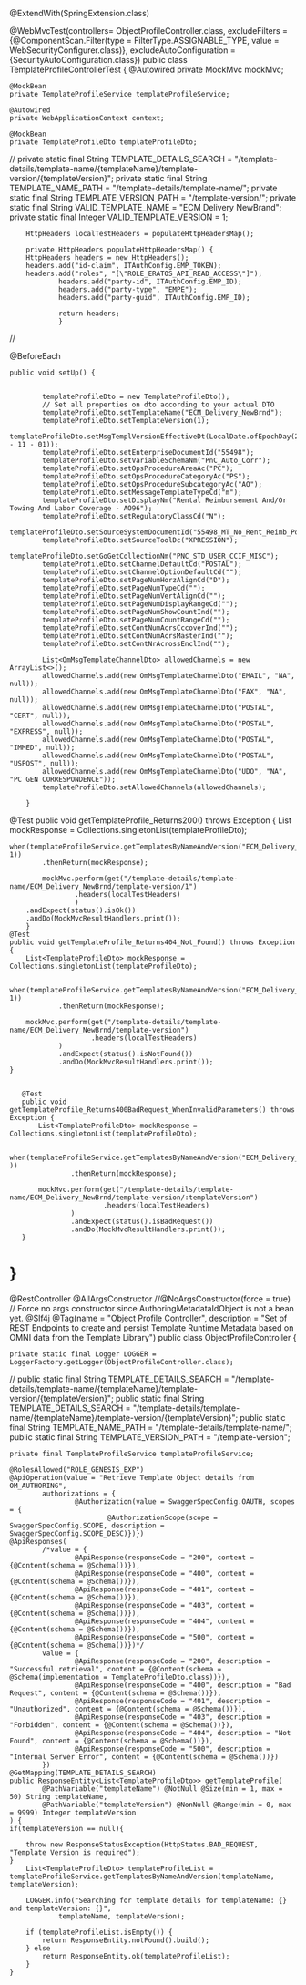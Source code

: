 
@ExtendWith(SpringExtension.class)

@WebMvcTest(controllers= ObjectProfileController.class, excludeFilters = {@ComponentScan.Filter(type = FilterType.ASSIGNABLE_TYPE, value = WebSecurityConfigurer.class)},
       excludeAutoConfiguration = {SecurityAutoConfiguration.class})
        public class TemplateProfileControllerTest {
    @Autowired
    private MockMvc mockMvc;

    @MockBean
    private TemplateProfileService templateProfileService;

    @Autowired
    private WebApplicationContext context;

    @MockBean
    private TemplateProfileDto templateProfileDto;

//    private static final String TEMPLATE_DETAILS_SEARCH = "/template-details/template-name/{templateName}/template-version/{templateVersion}";
        private static final String TEMPLATE_NAME_PATH = "/template-details/template-name/";
        private static final String TEMPLATE_VERSION_PATH = "/template-version/";
        private static final String VALID_TEMPLATE_NAME = "ECM Delivery NewBrand";
        private static final Integer VALID_TEMPLATE_VERSION = 1;

        HttpHeaders localTestHeaders = populateHttpHeadersMap();

        private HttpHeaders populateHttpHeadersMap() {
        HttpHeaders headers = new HttpHeaders();
        headers.add("id-claim", ITAuthConfig.EMP_TOKEN);
        headers.add("roles", "[\"ROLE_ERATOS_API_READ_ACCESS\"]");
                headers.add("party-id", ITAuthConfig.EMP_ID);
                headers.add("party-type", "EMPE");
                headers.add("party-guid", ITAuthConfig.EMP_ID);

                return headers;
                }
//


@BeforeEach


    public void setUp() {


            templateProfileDto = new TemplateProfileDto();
            // Set all properties on dto according to your actual DTO
            templateProfileDto.setTemplateName("ECM_Delivery_NewBrnd");
            templateProfileDto.setTemplateVersion(1);
            templateProfileDto.setMsgTemplVersionEffectiveDt(LocalDate.ofEpochDay(2018 - 11 - 01));
            templateProfileDto.setEnterpriseDocumentId("55498");
            templateProfileDto.setVariableSchemaNm("PnC_Auto_Corr");
            templateProfileDto.setOpsProcedureAreaAc("PC");
            templateProfileDto.setOpsProcedureCategoryAc("PS");
            templateProfileDto.setOpsProcedureSubcategoryAc("AO");
            templateProfileDto.setMessageTemplateTypeCd("m");
            templateProfileDto.setDisplayNm("Rental Reimbursement And/Or Towing And Labor Coverage - AO96");
            templateProfileDto.setRegulatoryClassCd("N");
            templateProfileDto.setSourceSystemDocumentId("55498_MT_No_Rent_Reimb_Pol");
            templateProfileDto.setSourceToolDc("XPRESSION");
            templateProfileDto.setGoGetCollectionNm("PNC_STD_USER_CCIF_MISC");
            templateProfileDto.setChannelDefaultCd("POSTAL");
            templateProfileDto.setChannelOptionDefaultCd("");
            templateProfileDto.setPageNumHorzAlignCd("D");
            templateProfileDto.setPageNumTypeCd("");
            templateProfileDto.setPageNumVertAlignCd("");
            templateProfileDto.setPageNumDisplayRangeCd("");
            templateProfileDto.setPageNumShowCountInd("");
            templateProfileDto.setPageNumCountRangeCd("");
            templateProfileDto.setContNumAcrsCccoverInd("");
            templateProfileDto.setContNumAcrsMasterInd("");
            templateProfileDto.setContNrAcrossEnclInd("");

            List<OmMsgTemplateChannelDto> allowedChannels = new ArrayList<>();
            allowedChannels.add(new OmMsgTemplateChannelDto("EMAIL", "NA", null));
            allowedChannels.add(new OmMsgTemplateChannelDto("FAX", "NA", null));
            allowedChannels.add(new OmMsgTemplateChannelDto("POSTAL", "CERT", null));
            allowedChannels.add(new OmMsgTemplateChannelDto("POSTAL", "EXPRESS", null));
            allowedChannels.add(new OmMsgTemplateChannelDto("POSTAL", "IMMED", null));
            allowedChannels.add(new OmMsgTemplateChannelDto("POSTAL", "USPOST", null));
            allowedChannels.add(new OmMsgTemplateChannelDto("UDO", "NA", "PC GEN CORRESPONDENCE"));
            templateProfileDto.setAllowedChannels(allowedChannels);

        }


@Test
public void getTemplateProfile_Returns200() throws Exception {
    List<TemplateProfileDto> mockResponse = Collections.singletonList(templateProfileDto);

    when(templateProfileService.getTemplatesByNameAndVersion("ECM_Delivery_NewBrnd", 1))
            .thenReturn(mockResponse);

            mockMvc.perform(get("/template-details/template-name/ECM_Delivery_NewBrnd/template-version/1")
                    .headers(localTestHeaders)
                    )
        .andExpect(status().isOk())
        .andDo(MockMvcResultHandlers.print());
        }
    @Test
    public void getTemplateProfile_Returns404_Not_Found() throws Exception {
        List<TemplateProfileDto> mockResponse = Collections.singletonList(templateProfileDto);

        when(templateProfileService.getTemplatesByNameAndVersion("ECM_Delivery_NewBrnd", 1))
                .thenReturn(mockResponse);

        mockMvc.perform(get("/template-details/template-name/ECM_Delivery_NewBrnd/template-version")
                        .headers(localTestHeaders)
                )
                .andExpect(status().isNotFound())
                .andDo(MockMvcResultHandlers.print());
    }

    
       @Test
       public void getTemplateProfile_Returns400BadRequest_WhenInvalidParameters() throws Exception {
           List<TemplateProfileDto> mockResponse = Collections.singletonList(templateProfileDto);

           when(templateProfileService.getTemplatesByNameAndVersion("ECM_Delivery_NewBrnd",1 ))
                   .thenReturn(mockResponse);

           mockMvc.perform(get("/template-details/template-name/ECM_Delivery_NewBrnd/template-version/:templateVersion")
                           .headers(localTestHeaders)
                   )
                   .andExpect(status().isBadRequest())
                   .andDo(MockMvcResultHandlers.print());
       }


}
====================================================================================================


@RestController
@AllArgsConstructor
//@NoArgsConstructor(force = true) // Force no args constructor since AuthoringMetadataIdObject is not a bean yet.
@Slf4j
@Tag(name = "Object Profile Controller", description = "Set of REST Endpoints to create and persist Template Runtime Metadata based on OMNI data from the Template Library")
public class ObjectProfileController {

    private static final Logger LOGGER = LoggerFactory.getLogger(ObjectProfileController.class);
   // public static final String TEMPLATE_DETAILS_SEARCH = "/template-details/template-name/{templateName}/template-version/{templateVersion}";
   public static final String TEMPLATE_DETAILS_SEARCH = "/template-details/template-name/{templateName}/template-version/{templateVersion}";
    public static final String TEMPLATE_NAME_PATH = "/template-details/template-name/";
    public static final String TEMPLATE_VERSION_PATH = "/template-version";

    private final TemplateProfileService templateProfileService;

    @RolesAllowed("ROLE_GENESIS_EXP")
    @ApiOperation(value = "Retrieve Template Object details from OM_AUTHORING",
            authorizations = {
                    @Authorization(value = SwaggerSpecConfig.OAUTH, scopes = {
                            @AuthorizationScope(scope = SwaggerSpecConfig.SCOPE, description = SwaggerSpecConfig.SCOPE_DESC)})})
    @ApiResponses(
            /*value = {
                    @ApiResponse(responseCode = "200", content = {@Content(schema = @Schema())}),
                    @ApiResponse(responseCode = "400", content = {@Content(schema = @Schema())}),
                    @ApiResponse(responseCode = "401", content = {@Content(schema = @Schema())}),
                    @ApiResponse(responseCode = "403", content = {@Content(schema = @Schema())}),
                    @ApiResponse(responseCode = "404", content = {@Content(schema = @Schema())}),
                    @ApiResponse(responseCode = "500", content = {@Content(schema = @Schema())})*/
            value = {
                    @ApiResponse(responseCode = "200", description = "Successful retrieval", content = {@Content(schema = @Schema(implementation = TemplateProfileDto.class))}),
                    @ApiResponse(responseCode = "400", description = "Bad Request", content = {@Content(schema = @Schema())}),
                    @ApiResponse(responseCode = "401", description = "Unauthorized", content = {@Content(schema = @Schema())}),
                    @ApiResponse(responseCode = "403", description = "Forbidden", content = {@Content(schema = @Schema())}),
                    @ApiResponse(responseCode = "404", description = "Not Found", content = {@Content(schema = @Schema())}),
                    @ApiResponse(responseCode = "500", description = "Internal Server Error", content = {@Content(schema = @Schema())})
            })
    @GetMapping(TEMPLATE_DETAILS_SEARCH)
    public ResponseEntity<List<TemplateProfileDto>> getTemplateProfile(
            @PathVariable("templateName") @NotNull @Size(min = 1, max = 50) String templateName,
            @PathVariable("templateVersion") @NonNull @Range(min = 0, max = 9999) Integer templateVersion
    ) {
    if(templateVersion == null){

        throw new ResponseStatusException(HttpStatus.BAD_REQUEST, "Template Version is required");
    }
        List<TemplateProfileDto> templateProfileList = templateProfileService.getTemplatesByNameAndVersion(templateName, templateVersion);

        LOGGER.info("Searching for template details for templateName: {} and templateVersion: {}",
                templateName, templateVersion);

        if (templateProfileList.isEmpty()) {
            return ResponseEntity.notFound().build();
        } else
            return ResponseEntity.ok(templateProfileList);
        }
    }
